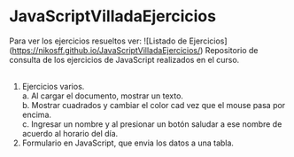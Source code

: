# JavaScriptVilladaEjercicios
Para ver los ejercicios resueltos ver: ![Listado de Ejercicios] (https://nikosff.github.io/JavaScriptVilladaEjercicios/)
Repositorio de consulta de los ejercicios de JavaScript realizados en el curso.</br></br>

1. Ejercicios varios.</br>
  a. Al cargar el documento, mostrar un texto.</br>
  b. Mostrar cuadrados y cambiar el color cad vez que el mouse pasa por encima.</br>
  c. Ingresar un nombre y al presionar un botón saludar a ese nombre de acuerdo al horario del día.</br>
2. Formulario en JavaScript, que envia los datos a una tabla.</br>
